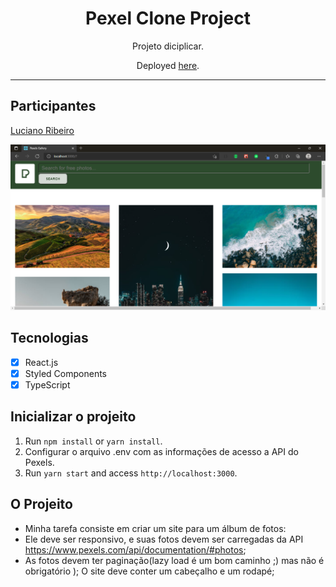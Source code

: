 <h1 align="center">
Pexel Clone Project
</h1>

<p align="center">Projeto diciplicar.</p>
<p align="center">Deployed <a href="https://rocketseat-clone-github.netlify.app/">here</a>.</p>



<hr>

## Participantes

[Luciano Ribeiro](https://github.com/lucianorbr)

![img.png](img.png)

## Tecnologias

- [x] React.js
- [x] Styled Components
- [x] TypeScript

## Inicializar o projeito

1. Run `npm install` or `yarn install`.<br />
2. Configurar o arquivo .env com as informações de acesso a API do Pexels.<br />
3. Run `yarn start` and access `http://localhost:3000`.<br />

## O Projeito
- Minha tarefa consiste em criar um site para um álbum de fotos:
- Ele deve ser responsivo, e suas fotos devem ser carregadas da API https://www.pexels.com/api/documentation/#photos;
- As fotos devem ter paginação(lazy load é um bom caminho ;) mas não é obrigatório );
O site deve conter um cabeçalho e um rodapé;

  